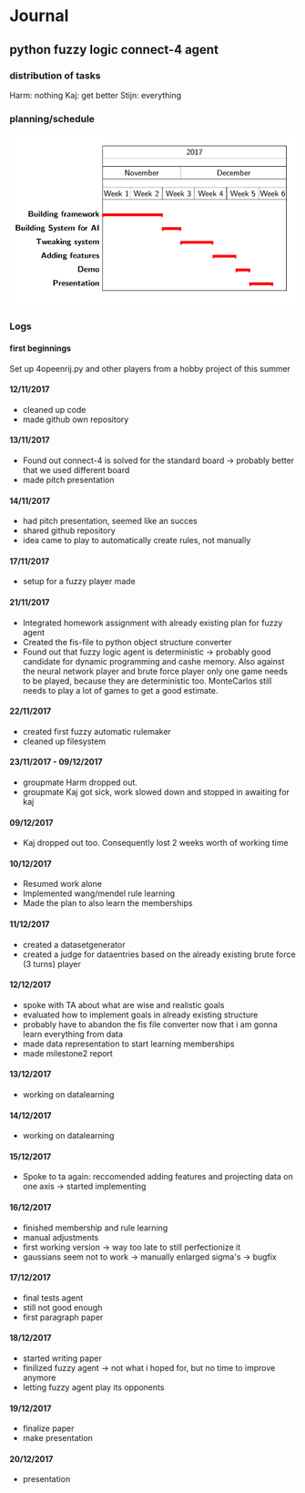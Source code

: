 # Journal

## python fuzzy logic connect-4 agent

### distribution of tasks

Harm: nothing
Kaj: get better
Stijn: everything

### planning/schedule

<img src="planning.png"> </img>

### Logs

#### first beginnings

Set up 4opeenrij.py and other players from a hobby project of this summer

#### 12/11/2017

- cleaned up code 
- made github own repository

#### 13/11/2017

- Found out connect-4 is solved for the standard board -> probably better that we used different board
- made pitch presentation

#### 14/11/2017

- had pitch presentation, seemed like an succes
- shared github repository
- idea came to play to automatically create rules, not manually

#### 17/11/2017

- setup for a fuzzy player made

#### 21/11/2017

- Integrated homework assignment with already existing plan for fuzzy agent
- Created the fis-file to python object structure converter
- Found out that fuzzy logic agent is deterministic -> probably good candidate for dynamic programming and cashe memory. Also against the neural network player and brute force player only one game needs to be played, because they are deterministic too. MonteCarlos still needs to play a lot of games to get a good estimate.

#### 22/11/2017

- created first fuzzy automatic rulemaker
- cleaned up filesystem

#### 23/11/2017 - 09/12/2017

- groupmate Harm dropped out.
- groupmate Kaj got sick, work slowed down and stopped in awaiting for kaj

#### 09/12/2017

- Kaj dropped out too. Consequently lost 2 weeks worth of working time

#### 10/12/2017

- Resumed work alone
- Implemented wang/mendel rule learning
- Made the plan to also learn the memberships

#### 11/12/2017

- created a datasetgenerator
- created a judge for dataentries based on the already existing brute force (3 turns) player

#### 12/12/2017

- spoke with TA about what are wise and realistic goals
- evaluated how to implement goals in already existing structure
- probably have to abandon the fis file converter now that i am gonna learn everything from data
- made data representation to start learning memberships
- made milestone2 report

#### 13/12/2017

- working on datalearning

#### 14/12/2017

- working on datalearning

#### 15/12/2017

- Spoke to ta again: reccomended adding features and projecting data on one axis -> started implementing

#### 16/12/2017

- finished membership and rule learning
- manual adjustments 
- first working version -> way too late to still perfectionize it
- gaussians seem not to work -> manually enlarged sigma's -> bugfix

#### 17/12/2017

- final tests agent
- still not good enough
- first paragraph paper

#### 18/12/2017

- started writing paper
- finilized fuzzy agent -> not what i hoped for, but no time to improve anymore
- letting fuzzy agent play its opponents

#### 19/12/2017

- finalize paper
- make presentation

#### 20/12/2017

- presentation
